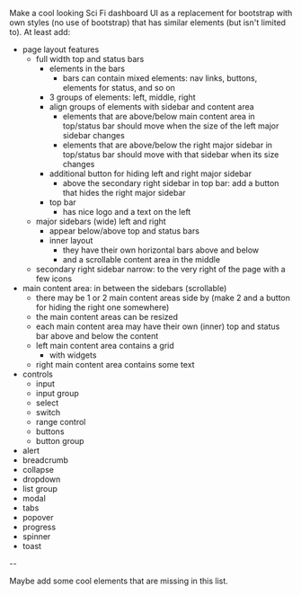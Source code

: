 Make a cool looking Sci Fi dashboard UI as a replacement for bootstrap with own styles (no use of bootstrap) that has similar elements (but isn't limited to). At least add:

- page layout features
  - full width top and status bars
    - elements in the bars
      - bars can contain mixed elements: nav links, buttons, elements for status, and so on
    - 3 groups of elements: left, middle, right
    - align groups of elements with sidebar and content area
      - elements that are above/below main content area in top/status bar should move when the size of the left major sidebar changes
      - elements that are above/below the right major sidebar in top/status bar should move with that sidebar when its size changes
    - additional button for hiding left and right major sidebar
      - above the secondary right sidebar in top bar: add a button that hides the right major sidebar
    - top bar
      - has nice logo and a text on the left
  - major sidebars (wide) left and right
    - appear below/above top and status bars
    - inner layout
      - they have their own horizontal bars above and below
      - and a scrollable content area in the middle 
  - secondary right sidebar narrow: to the very right of the page with a few icons
- main content area: in between the sidebars (scrollable)
  - there may be 1 or 2 main content areas side by (make 2 and a button for hiding the right one somewhere)
  - the main content areas can be resized
  - each main content area may have their own (inner) top and status bar above and below the content
  - left main content area contains a grid
    - with widgets
  - right main content area contains some text
- controls
  - input
  - input group
  - select
  - switch
  - range control
  - buttons
  - button group
- alert
- breadcrumb
- collapse
- dropdown
- list group
- modal
- tabs
- popover
- progress
- spinner
- toast

 --

Maybe add some cool elements that are missing in this list.
